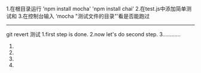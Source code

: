 1.在根目录运行 'npm install mocha' 'npm install chai'
2.在test.js中添加简单测试和
3.在控制台输入 ‘mocha "测试文件的目录"’看是否能跑过


---------------------------
git revert 测试
1.first step is done.
2.now let's do second step.
3............




1.
2.
3.
4.